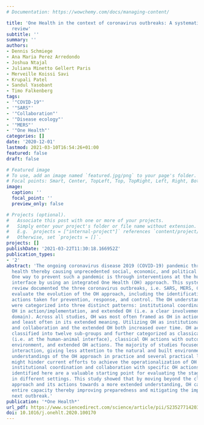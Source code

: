 ```yaml
---
# Documentation: https://wowchemy.com/docs/managing-content/

title: 'One Health in the context of coronavirus outbreaks: A systematic literature
  review'
subtitle: ''
summary: ''
authors:
- Dennis Schmiege
- Ana Maria Perez Arredondo
- Joshua Ntajal
- Juliana Minetto Gellert Paris
- Merveille Koissi Savi
- Krupali Patel
- Sandul Yasobant
- Timo Falkenberg
tags:
- '"COVID-19"'
- '"SARS"'
- '"Collaboration"'
- '"Disease ecology"'
- '"MERS"'
- '"One Health"'
categories: []
date: '2020-12-01'
lastmod: 2021-03-10T16:54:26+01:00
featured: false
draft: false

# Featured image
# To use, add an image named `featured.jpg/png` to your page's folder.
# Focal points: Smart, Center, TopLeft, Top, TopRight, Left, Right, BottomLeft, Bottom, BottomRight.
image:
  caption: ''
  focal_point: ''
  preview_only: false

# Projects (optional).
#   Associate this post with one or more of your projects.
#   Simply enter your project's folder or file name without extension.
#   E.g. `projects = ["internal-project"]` references `content/project/deep-learning/index.md`.
#   Otherwise, set `projects = []`.
projects: []
publishDate: '2021-03-22T11:30:18.166952Z'
publication_types:
- '2'
abstract: 'The ongoing coronavirus disease 2019 (COVID-19) pandemic threatens global
  health thereby causing unprecedented social, economic, and political disruptions.
  One way to prevent such a pandemic is through interventions at the human-animal-environment
  interface by using an integrated One Health (OH) approach. This systematic literature
  review documented the three coronavirus outbreaks, i.e. SARS, MERS, COVID-19, to
  evaluate the evolution of the OH approach, including the identification of key OH
  actions taken for prevention, response, and control. The OH understandings identified
  were categorized into three distinct patterns: institutional coordination and collaboration,
  OH in action/implementation, and extended OH (i.e. a clear involvement of the environmental
  domain). Across all studies, OH was most often framed as OH in action/implementation
  and least often in its extended meaning. Utilizing OH as institutional coordination
  and collaboration and the extended OH both increased over time. OH actions were
  classified into twelve sub-groups and further categorized as classical OH actions
  (i.e. at the human-animal interface), classical OH actions with outcomes to the
  environment, and extended OH actions. The majority of studies focused on human-animal
  interaction, giving less attention to the natural and built environment. Different
  understandings of the OH approach in practice and several practical limitations
  might hinder current efforts to achieve the operationalization of OH by combining
  institutional coordination and collaboration with specific OH actions. The actions
  identified here are a valuable starting point for evaluating the stage of OH development
  in different settings. This study showed that by moving beyond the classical OH
  approach and its actions towards a more extended understanding, OH can unfold its
  entire capacity thereby improving preparedness and mitigating the impacts of the
  next outbreak.'
publication: '*One Health*'
url_pdf: https://www.sciencedirect.com/science/article/pii/S2352771420302718
doi: 10.1016/j.onehlt.2020.100170
---
```


